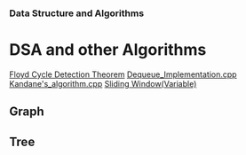 ### Data Structure and Algorithms

# DSA and other Algorithms
   [Floyd Cycle Detection Theorem](https://github.com/ShrishtiAgarwal/DSA/blob/master/DSA/Linked%20List/%20Floyd_Cycle_Detection_Algorithm.cpp)
   [Dequeue_Implementation.cpp](https://github.com/ShrishtiAgarwal/DSA/blob/master/DSA/Data%20Structures%20and%20other%20algorithms/Dequeue_Implementation.cpp)
   [Kandane's_algorithm.cpp](https://github.com/ShrishtiAgarwal/DSA/blob/master/DSA/Data%20Structures%20and%20other%20algorithms/Kandane's_algorithm.cpp)
   [Sliding Window(Variable)](https://github.com/ShrishtiAgarwal/DSA/blob/master/DSA/Data%20Structures%20and%20other%20algorithms/Sliding%20Window(Variable).cpp)
   
   
## Graph

## Tree
